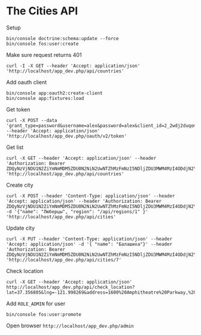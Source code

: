 The Cities API
==========================

Setup
~~~
bin/console doctrine:schema:update --force
bin/console fos:user:create
~~~

Make sure request returns 401
~~~
curl -I -X GET --header 'Accept: application/json' 'http://localhost/app_dev.php/api/countries'
~~~

Add oauth client
~~~
bin/console app:oauth2:create-client
bin/console app:fixtures:load
~~~

Get token
~~~
curl -X POST --data 'grant_type=password&username=alex&password=alex&client_id=2_2wdj2duqomeccwcksgws4wowgo88wokgw88k0sswccg88ws4cw&client_secret=46iis51qsh0kgo80o8cgg0cwsoo0wccgs4gocok0sgg0w0gwkw' --header 'Accept: application/json' 'http://localhost/app_dev.php/oauth/v2/token'
~~~

Get list
~~~
curl -X GET --header 'Accept: application/json' --header 'Authorization: Bearer ZDQyNzVjNDU1N2ZiYmNmMDM5ZDU0N2NiN2UwNTZhMzFmNzI5NDljZDU3MWM4MzI4ODdjN2YyMjYyODU2ZWU1OQ' 'http://localhost/app_dev.php/api/countries'
~~~

Create city
~~~
curl -X POST --header 'Content-Type: application/json' --header 'Accept: application/json' --header 'Authorization: Bearer ZDQyNzVjNDU1N2ZiYmNmMDM5ZDU0N2NiN2UwNTZhMzFmNzI5NDljZDU3MWM4MzI4ODdjN2YyMjYyODU2ZWU1OQ' -d '{"name": "Люберцы", "region": "/api/regions/1" }' 'http://localhost/app_dev.php/api/cities'
~~~

Update city
~~~
curl -X PUT --header 'Content-Type: application/json' --header 'Accept: application/json' -d '{ "name": "Балашиха"}' --header 'Authorization: Bearer ZDQyNzVjNDU1N2ZiYmNmMDM5ZDU0N2NiN2UwNTZhMzFmNzI5NDljZDU3MWM4MzI4ODdjN2YyMjYyODU2ZWU1OQ' 'http://localhost/app_dev.php/api/cities/7'
~~~

Check location
~~~
curl -X GET --header 'Accept: application/json' http://localhost/app_dev.php/api/check_location?lat=37.356805&lng=-121.998269&address=1600%20Amphitheatre%20Parkway,%20Mountain+View,%20CA&radius=6
~~~

Add `ROLE_ADMIN` for user
~~~
bin/console fos:user:promote
~~~

Open browser `http://localhost/app_dev.php/admin`